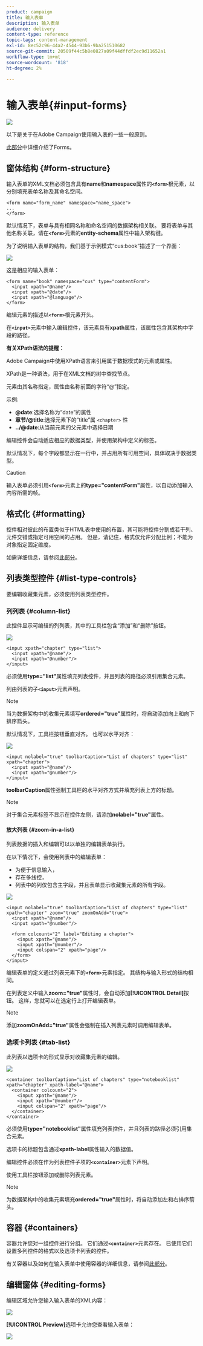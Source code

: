 ```yaml
---
product: campaign
title: 输入表单
description: 输入表单
audience: delivery
content-type: reference
topic-tags: content-management
exl-id: 8ec52c96-44a2-4544-93b6-9ba251510682
source-git-commit: 20509f44c5b8e0827a09f44dffdf2ec9d11652a1
workflow-type: tm+mt
source-wordcount: '818'
ht-degree: 2%

---
```


# 输入表单{#input-forms}

![](../../assets/common.svg)

以下是关于在Adobe Campaign使用输入表的一些一般原则。

[此部分](../../configuration/using/identifying-a-form.md)中详细介绍了Forms。

## 窗体结构 {#form-structure}

输入表单的XML文档必须包含具有&#x200B;**name**&#x200B;和&#x200B;**namespace**&#x200B;属性的&#x200B;**`<form>`**&#x200B;根元素，以分别填充表单名称及其命名空间。

```
<form name="form_name" namespace="name_space">
...
</form>
```

默认情况下，表单与具有相同名称和命名空间的数据架构相关联。 要将表单与其他名称关联，请在&#x200B;**`<form>`**&#x200B;元素的&#x200B;**entity-schema**&#x200B;属性中输入架构键。

为了说明输入表单的结构，我们基于示例模式“cus:book”描述了一个界面：

![](assets/d_ncs_content_form1.png)

这是相应的输入表单：

```
<form name="book" namespace="cus" type="contentForm">
  <input xpath="@name"/>
  <input xpath="@date"/>
  <input xpath="@language"/>
</form>
```

编辑元素的描述以&#x200B;**`<form>`**&#x200B;根元素开头。

在&#x200B;**`<input>`**&#x200B;元素中输入编辑控件，该元素具有&#x200B;**xpath**&#x200B;属性，该属性包含其架构中字段的路径。

**有关XPath语法的提醒：**

Adobe Campaign中使用XPath语言来引用属于数据模式的元素或属性。

XPath是一种语法，用于在XML文档的树中查找节点。

元素由其名称指定，属性由名称前面的字符“@”指定。

示例:

* **@date**:选择名称为“date”的属性
* **章节/@title**:选择元素下的“title”属 `<chapter>` 性
* **../@date**:从当前元素的父元素中选择日期

编辑控件会自动适应相应的数据类型，并使用架构中定义的标签。

默认情况下，每个字段都显示在一行中，并占用所有可用空间，具体取决于数据类型。

>[!CAUTION]
>
>输入表单必须引用&#x200B;**`<form>`**&#x200B;元素上的&#x200B;**type=&quot;contentForm&quot;**&#x200B;属性，以自动添加输入内容所需的帧。

## 格式化 {#formatting}

控件相对彼此的布置类似于HTML表中使用的布置，其可能将控件分割成若干列、元件交错或指定可用空间的占用。 但是，请记住，格式仅允许分配比例；不能为对象指定固定维度。

如需详细信息，请参阅[此部分](../../configuration/using/form-structure.md#formatting)。

## 列表类型控件 {#list-type-controls}

要编辑收藏集元素，必须使用列表类型控件。

### 列列表 {#column-list}

此控件显示可编辑的列列表，其中的工具栏包含“添加”和“删除”按钮。

![](assets/d_ncs_content_form4.png)

```
<input xpath="chapter" type="list">
  <input xpath="@name"/>
  <input xpath="@number"/>
</input>
```

必须使用&#x200B;**type=&quot;list&quot;**&#x200B;属性填充列表控件，并且列表的路径必须引用集合元素。

列由列表的子&#x200B;**`<input>`**&#x200B;元素声明。

>[!NOTE]
>
>当为数据架构中的收集元素填写&#x200B;**ordered=&quot;true&quot;**&#x200B;属性时，将自动添加向上和向下排序箭头。

默认情况下，工具栏按钮垂直对齐。 也可以水平对齐：

![](assets/d_ncs_content_form5.png)

```
<input nolabel="true" toolbarCaption="List of chapters" type="list" xpath="chapter">
  <input xpath="@name"/>
  <input xpath="@number"/>
</input>
```

**toolbarCaption**&#x200B;属性强制工具栏的水平对齐方式并填充列表上方的标题。

>[!NOTE]
>
>对于集合元素标签不显示在控件左侧，请添加&#x200B;**nolabel=&quot;true&quot;**&#x200B;属性。

#### 放大列表 {#zoom-in-a-list}

列表数据的插入和编辑可以以单独的编辑表单执行。

在以下情况下，会使用列表中的编辑表单：

* 为便于信息输入，
* 存在多线控，
* 列表中的列仅包含主字段，并且表单显示收藏集元素的所有字段。

![](assets/d_ncs_content_form7.png)

```
<input nolabel="true" toolbarCaption="List of chapters" type="list" xpath="chapter" zoom="true" zoomOnAdd="true">
  <input xpath="@name"/>
  <input xpath="@number"/>

  <form colcount="2" label="Editing a chapter">
    <input xpath="@name"/>
    <input xpath="@number"/>
    <input colspan="2" xpath="page"/>
  </form>
</input>
```

编辑表单的定义通过列表元素下的&#x200B;**`<form>`**&#x200B;元素指定。 其结构与输入形式的结构相同。

在列表定义中输入&#x200B;**zoom=&quot;true&quot;**&#x200B;属性时，会自动添加&#x200B;**[!UICONTROL Detail]**&#x200B;按钮。 这样，您就可以在选定行上打开编辑表单。

>[!NOTE]
>
>添加&#x200B;**zoomOnAdd=&quot;true&quot;**&#x200B;属性会强制在插入列表元素时调用编辑表单。

### 选项卡列表 {#tab-list}

此列表以选项卡的形式显示对收藏集元素的编辑。

![](assets/d_ncs_content_form6.png)

```
<container toolbarCaption="List of chapters" type="notebooklist" xpath="chapter" xpath-label="@name">
  <container colcount="2">
    <input xpath="@name"/>
    <input xpath="@number"/>
    <input colspan="2" xpath="page"/>
  </container>
</container>
```

必须使用&#x200B;**type=&quot;notebooklist&quot;**&#x200B;属性填充列表控件，并且列表的路径必须引用集合元素。

选项卡的标题包含通过&#x200B;**xpath-label**&#x200B;属性输入的数据值。

编辑控件必须在作为列表控件子项的&#x200B;**`<container>`**&#x200B;元素下声明。

使用工具栏按钮添加或删除列表元素。

>[!NOTE]
>
>为数据架构中的收集元素填充&#x200B;**ordered=&quot;true&quot;**&#x200B;属性时，将自动添加左和右排序箭头。

## 容器 {#containers}

容器允许您对一组控件进行分组。 它们通过&#x200B;**`<container>`**&#x200B;元素存在。 已使用它们设置多列控件的格式以及选项卡列表的控件。

有关容器以及如何在输入表单中使用容器的详细信息，请参阅[此部分](../../configuration/using/form-structure.md#containers)。

## 编辑窗体 {#editing-forms}

编辑区域允许您输入输入表单的XML内容：

![](assets/d_ncs_content_form12.png)

**[!UICONTROL Preview]**&#x200B;选项卡允许您查看输入表单：

![](assets/d_ncs_content_form13.png)
